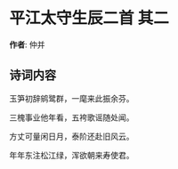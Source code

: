 # 平江太守生辰二首  其二

**作者**: 仲并

## 诗词内容

玉笋初辞鹓鹭群，一麾来此振余芬。

三槐事业他年看，五袴歌谣随处闻。

方丈可量闲日月，泰阶还赴旧风云。

年年东注松江绿，浑欲朝来寿使君。

